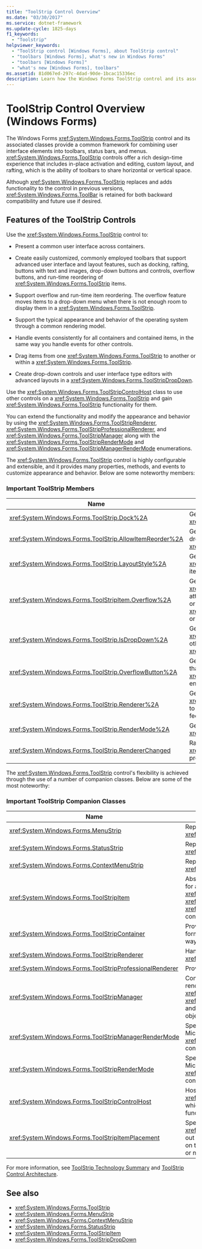 ```yaml
---
title: "ToolStrip Control Overview"
ms.date: "03/30/2017"
ms.service: dotnet-framework
ms.update-cycle: 1825-days
f1_keywords:
  - "Toolstrip"
helpviewer_keywords:
  - "ToolStrip control [Windows Forms], about ToolStrip control"
  - "toolbars [Windows Forms], what's new in Windows Forms"
  - "toolbars [Windows Forms]"
  - "what's new [Windows Forms], toolbars"
ms.assetid: 81d067ed-297c-4dad-90de-1bcac15336ec
description: Learn how the Windows Forms ToolStrip control and its associate classes provide a common framework for combining user interface elements.
---
```

# ToolStrip Control Overview (Windows Forms)

The Windows Forms <xref:System.Windows.Forms.ToolStrip> control and its associated classes provide a common framework for combining user interface elements into toolbars, status bars, and menus. <xref:System.Windows.Forms.ToolStrip> controls offer a rich design-time experience that includes in-place activation and editing, custom layout, and rafting, which is the ability of toolbars to share horizontal or vertical space.

Although <xref:System.Windows.Forms.ToolStrip> replaces and adds functionality to the control in previous versions, <xref:System.Windows.Forms.ToolBar> is retained for both backward compatibility and future use if desired.

## Features of the ToolStrip Controls

Use the <xref:System.Windows.Forms.ToolStrip> control to:

- Present a common user interface across containers.

- Create easily customized, commonly employed toolbars that support advanced user interface and layout features, such as docking, rafting, buttons with text and images, drop-down buttons and controls, overflow buttons, and run-time reordering of <xref:System.Windows.Forms.ToolStrip> items.

- Support overflow and run-time item reordering. The overflow feature moves items to a drop-down menu when there is not enough room to display them in a <xref:System.Windows.Forms.ToolStrip>.

- Support the typical appearance and behavior of the operating system through a common rendering model.

- Handle events consistently for all containers and contained items, in the same way you handle events for other controls.

- Drag items from one <xref:System.Windows.Forms.ToolStrip> to another or within a <xref:System.Windows.Forms.ToolStrip>.

- Create drop-down controls and user interface type editors with advanced layouts in a <xref:System.Windows.Forms.ToolStripDropDown>.

Use the <xref:System.Windows.Forms.ToolStripControlHost> class to use other controls on a <xref:System.Windows.Forms.ToolStrip> and gain <xref:System.Windows.Forms.ToolStrip> functionality for them.

You can extend the functionality and modify the appearance and behavior by using the <xref:System.Windows.Forms.ToolStripRenderer>, <xref:System.Windows.Forms.ToolStripProfessionalRenderer>, and <xref:System.Windows.Forms.ToolStripManager> along with the <xref:System.Windows.Forms.ToolStripRenderMode> and <xref:System.Windows.Forms.ToolStripManagerRenderMode> enumerations.

The <xref:System.Windows.Forms.ToolStrip> control is highly configurable and extensible, and it provides many properties, methods, and events to customize appearance and behavior. Below are some noteworthy members:

### Important ToolStrip Members

|Name|Description|
|----------|-----------------|
|<xref:System.Windows.Forms.ToolStrip.Dock%2A>|Gets or sets which edge of the parent container a <xref:System.Windows.Forms.ToolStrip> is docked to.|
|<xref:System.Windows.Forms.ToolStrip.AllowItemReorder%2A>|Gets or sets a value indicating whether drag-and-drop and item reordering are handled privately by the <xref:System.Windows.Forms.ToolStrip> class.|
|<xref:System.Windows.Forms.ToolStrip.LayoutStyle%2A>|Gets or sets a value indicating how the <xref:System.Windows.Forms.ToolStrip> lays out its items.|
|<xref:System.Windows.Forms.ToolStripItem.Overflow%2A>|Gets or sets whether a <xref:System.Windows.Forms.ToolStripItem> is attached to the <xref:System.Windows.Forms.ToolStrip> or <xref:System.Windows.Forms.ToolStripOverflowButton> or can float between the two.|
|<xref:System.Windows.Forms.ToolStrip.IsDropDown%2A>|Gets a value indicating whether a <xref:System.Windows.Forms.ToolStripItem> displays other items in a drop-down list when the <xref:System.Windows.Forms.ToolStripItem> is clicked.|
|<xref:System.Windows.Forms.ToolStrip.OverflowButton%2A>|Gets the <xref:System.Windows.Forms.ToolStripItem> that is the overflow button for a <xref:System.Windows.Forms.ToolStrip> with overflow enabled.|
|<xref:System.Windows.Forms.ToolStrip.Renderer%2A>|Gets or sets a <xref:System.Windows.Forms.ToolStripRenderer> used to customize the appearance and behavior (look and feel) of a <xref:System.Windows.Forms.ToolStrip>.|
|<xref:System.Windows.Forms.ToolStrip.RenderMode%2A>|Gets or sets the painting styles to be applied to the <xref:System.Windows.Forms.ToolStrip>.|
|<xref:System.Windows.Forms.ToolStrip.RendererChanged>|Raised when the <xref:System.Windows.Forms.ToolStrip.Renderer%2A> property changes.|

The <xref:System.Windows.Forms.ToolStrip> control's flexibility is achieved through the use of a number of companion classes. Below are some of the most noteworthy:

### Important ToolStrip Companion Classes

|Name|Description|
|----------|-----------------|
|<xref:System.Windows.Forms.MenuStrip>|Replaces and adds functionality to the <xref:System.Windows.Forms.MainMenu> class.|
|<xref:System.Windows.Forms.StatusStrip>|Replaces and adds functionality to the <xref:System.Windows.Forms.StatusBar> class.|
|<xref:System.Windows.Forms.ContextMenuStrip>|Replaces and adds functionality to the <xref:System.Windows.Forms.ContextMenu> class.|
|<xref:System.Windows.Forms.ToolStripItem>|Abstract base class that manages events and layout for all the elements that a <xref:System.Windows.Forms.ToolStrip>, <xref:System.Windows.Forms.ToolStripControlHost>, or <xref:System.Windows.Forms.ToolStripDropDown> can contain.|
|<xref:System.Windows.Forms.ToolStripContainer>|Provides a container with a panel on each side of the form in which controls can be arranged in various ways.|
|<xref:System.Windows.Forms.ToolStripRenderer>|Handles the painting functionality for <xref:System.Windows.Forms.ToolStrip> objects.|
|<xref:System.Windows.Forms.ToolStripProfessionalRenderer>|Provides Microsoft Office-style appearance.|
|<xref:System.Windows.Forms.ToolStripManager>|Controls <xref:System.Windows.Forms.ToolStrip> rendering and rafting, and the merging of <xref:System.Windows.Forms.MenuStrip>, <xref:System.Windows.Forms.ToolStripDropDownMenu>, and <xref:System.Windows.Forms.ToolStripMenuItem> objects.|
|<xref:System.Windows.Forms.ToolStripManagerRenderMode>|Specifies the painting style (custom, Windows XP, or Microsoft Office Professional) applied to multiple <xref:System.Windows.Forms.ToolStrip> objects contained in a form.|
|<xref:System.Windows.Forms.ToolStripRenderMode>|Specifies the painting style (custom, Windows XP, or Microsoft Office Professional) applied to one <xref:System.Windows.Forms.ToolStrip> object contained in a form.|
|<xref:System.Windows.Forms.ToolStripControlHost>|Hosts other controls that are not specifically <xref:System.Windows.Forms.ToolStrip> controls but for which you want <xref:System.Windows.Forms.ToolStrip> functionality.|
|<xref:System.Windows.Forms.ToolStripItemPlacement>|Specifies whether a <xref:System.Windows.Forms.ToolStripItem> is to be laid out on the main <xref:System.Windows.Forms.ToolStrip>, on the overflow <xref:System.Windows.Forms.ToolStrip>, or neither.|

For more information, see [ToolStrip Technology Summary](toolstrip-technology-summary.md) and [ToolStrip Control Architecture](toolstrip-control-architecture.md).

## See also

- <xref:System.Windows.Forms.ToolStrip>
- <xref:System.Windows.Forms.MenuStrip>
- <xref:System.Windows.Forms.ContextMenuStrip>
- <xref:System.Windows.Forms.StatusStrip>
- <xref:System.Windows.Forms.ToolStripItem>
- <xref:System.Windows.Forms.ToolStripDropDown>
